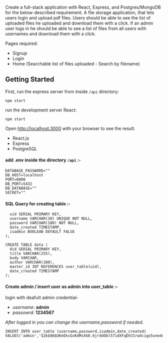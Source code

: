 Create a full-stack application with React, Express, and Postgres/MongoDB for the below-described requirement.
A file storage application, that lets users login and upload pdf files. Users should be able to see the list of uploaded files he uploaded and download them with a click. If an admin user logs in he should be able to see a list of files from all users with usernames and download them with a click.

Pages required:
* Signup
* Login
* Home (Searchable list of files uploaded - Search by filename)

## Getting Started

First, run the express server from inside `/api` directory:

```
npm start
```

run the development server React:

```
npm start
```
Open [http://localhost:3000](http://localhost:3000) with your browser to see the result.

* React.js
* Express
* PostgreSQL

#### add .env inside the directory `/api` :-

```DB_USER=""
DATABASE_PASSWORD=""
DB_HOST=localhost
PORT=8000
DB_PORT=5432
DB_DATABASE=""
SECRET=""
```
#### SQL Query  for creating table :-

```CREATE TABLE user_table (
  uid SERIAL PRIMARY KEY,
  username VARCHAR(30) UNIQUE NOT NULL,
  password VARCHAR(100) NOT NULL,
  date_created TIMESTAMP,
  isadmin BOOLEAN DEFAULT FALSE
);

CREATE TABLE data (
  did SERIAL PRIMARY KEY,
  title VARCHAR(255),
  body VARCHAR,
  author VARCHAR(100),
  master_id INT REFERENCES user_table(uid),
  date_created TIMESTAMP
);

```

#### Create admin / insert  user as admin into user_table :-
login with deafult admin credential-
 * *username*: **admin**
 * *passowrd*: **1234567**
 
 *After logged in you can change the username,password if needed.*

```
INSERT INTO user_table (username,password,isadmin,date_created)
VALUES('admin','$2b$08$UKeEkcGxKdMsXk0.6jrddObl57idXFqEHJ1rwOcigo5une4o1ALm2','true',NOW());
```






